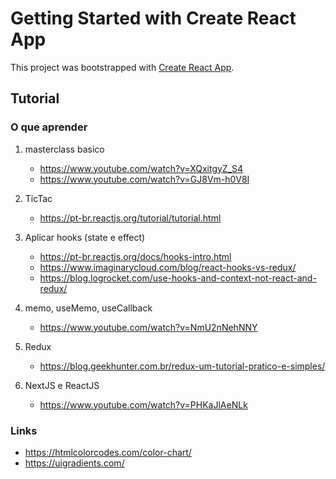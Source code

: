 # Getting Started with Create React App

This project was bootstrapped with [Create React App](https://github.com/facebook/create-react-app).

## Tutorial

### O que aprender

1. masterclass basico

   - https://www.youtube.com/watch?v=XQxitgyZ_S4
   - https://www.youtube.com/watch?v=GJ8Vm-h0V8I

2. TicTac

   - https://pt-br.reactjs.org/tutorial/tutorial.html

3. Aplicar hooks (state e effect)

   - https://pt-br.reactjs.org/docs/hooks-intro.html
   - https://www.imaginarycloud.com/blog/react-hooks-vs-redux/
   - https://blog.logrocket.com/use-hooks-and-context-not-react-and-redux/

4. memo, useMemo, useCallback

   - https://www.youtube.com/watch?v=NmU2nNehNNY

5. Redux

   - https://blog.geekhunter.com.br/redux-um-tutorial-pratico-e-simples/

6. NextJS e ReactJS

   - https://www.youtube.com/watch?v=PHKaJlAeNLk

### Links

- https://htmlcolorcodes.com/color-chart/
- https://uigradients.com/
